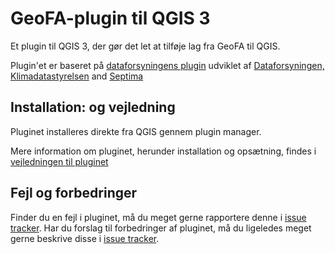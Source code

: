 # GeoFA-plugin til QGIS 3
Et plugin til QGIS 3, der gør det let at tilføje lag fra GeoFA til QGIS.

Plugin'et er baseret på <a href="[https://dataforsyningen.dk/](https://github.com/SDFIdk/Qgis-dataforsyningen)" target="_blank">dataforsyningens plugin</a> udviklet af <a href="https://dataforsyningen.dk/" target="_blank">Dataforsyningen, Klimadatastyrelsen</a> and <a href="https://septima.dk/" targer="_blank">Septima</a>

## Installation: og vejledning
Pluginet installeres direkte fra QGIS gennem plugin manager.

Mere information om pluginet, herunder installation og opsætning, findes i <a href="https://github.com/GeoDanmarkGeoFA/QGIS_GeoFA/blob/main/geofa_plugin/GeoFA_plugin_vejledning.pdf">vejledningen til pluginet</a>

## Fejl og forbedringer
Finder du en fejl i pluginet, må du meget gerne rapportere denne i <a href="https://github.com/GeoDanmarkGeoFA/QGIS_GeoFA/issues">issue tracker</a>.
Har du forslag til forbedringer af pluginet, må du ligeledes meget gerne beskrive disse i <a href="https://github.com/GeoDanmarkGeoFA/QGIS_GeoFA/issues">issue tracker</a>.
